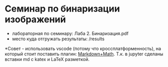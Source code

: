 # Семинар по бинаризации изображений #
- лабораторная по семинару: Лаба 2. Бинаризация.pdf
- место куда отгружать результаты: /results

*Совет - использовать vscode (потому что кроссплатформенность), на который стоит поставить плагин: [Markdown+Math](https://marketplace.visualstudio.com/items?itemName=goessner.mdmath). Т.к. в jupyter сделаны вставки md с katex и LaTeX разметкой.